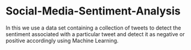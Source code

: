 # Social-Media-Sentiment-Analysis
In this we use a data set containing a collection of tweets to detect the sentiment associated with a particular tweet and detect it as negative or positive accordingly using Machine Learning.
